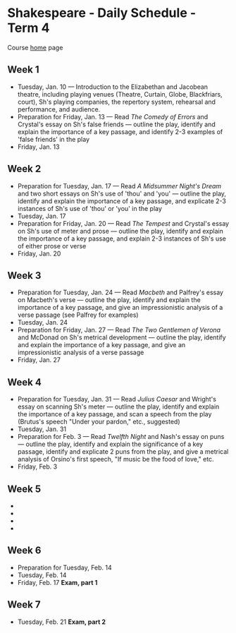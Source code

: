# Shakespeare - Daily Schedule - Term 4

Course [home](../shakespeare.html) page

## Week 1

* Tuesday, Jan. 10 &mdash; Introduction to the Elizabethan and Jacobean theatre, including playing venues (Theatre, Curtain, Globe, Blackfriars, court), Sh's playing companies, the repertory system, rehearsal and performance, and audience. 
* Preparation for Friday, Jan. 13 &mdash; Read *The Comedy of Errors* and Crystal's essay on Sh's false friends &mdash; outline the play, identify and explain the importance of a key passage, and identify 2-3 examples of 'false friends' in the play
* Friday, Jan. 13

## Week 2
* Preparation for Tuesday, Jan. 17 &mdash; Read *A Midsummer Night's Dream* and two short essays on Sh's use of 'thou' and 'you' &mdash; outline the play, identify and explain the importance of a key passage, and explicate 2-3 instances of Sh's use of 'thou' or 'you' in the play
* Tuesday, Jan. 17
* Preparation for Friday, Jan. 20 &mdash; Read *The Tempest* and Crystal's essay on Sh's use of meter and prose &mdash; outline the play, identify and explain the importance of a key passage, and explain 2-3 instances of Sh's use of either prose or verse
* Friday, Jan. 20

## Week 3
* Preparation for Tuesday, Jan. 24 &mdash; Read *Macbeth* and Palfrey's essay on Macbeth's verse &mdash; outline the play, identify and explain the importance of a key passage, and give an impressionistic analysis of a verse passage (see Palfrey for examples)
* Tuesday, Jan. 24
* Preparation for Friday, Jan. 27 &mdash; Read *The Two Gentlemen of Verona* and McDonad on Sh's metrical development &mdash; outline the play, identify and explain the importance of a key passage, and give an impressionistic analysis of a verse passage
* Friday, Jan. 27

## Week 4
* Preparation for Tuesday, Jan. 31 &mdash; Read *Julius Caesar* and Wright's essay on scanning Sh's meter &mdash; outline the play, identify and explain the importance of a key passage, and scan a speech from the play (Brutus's speech "Under your pardon," etc., suggested)
* Tuesday, Jan. 31
* Preparation for Feb. 3 &mdash; Read *Twelfth Night* and Nash's essay on puns &mdash; outline the play, identify and explain the significance of a key passage, identify and explicate 2 puns from the play, and give a metrical analysis of Orsino's first speech, "If music be the food of love," etc.
* Friday, Feb. 3

## Week 5
*
*
*
*

## Week 6
* Preparation for Tuesday, Feb. 14
* Tuesday, Feb. 14
* Friday, Feb. 17 **Exam, part 1**

## Week 7 
* Tuesday, Feb. 21 **Exam, part 2**
